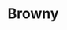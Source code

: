 ---
language: id
layout: product-item
title: Browny
description: Description in &amp; Browny
keyword: keyword in Browny
image: /images/Polished-Browny.jpg
sub-title: Polished Side
article-1: Polished Side <br>Sizes are not limited to what is featured bellow, we provide "cut to size" services.
title-right: Browny
article-right: Browny
title-2: Browny
article-2: Browny
article-3: Browny
alt-slide1: Browny
alt-slide2: Browny
alt-slide3: Browny
slide1: /images/Polished-Browny.jpg
slide2: /images/Polished-Browny.jpg
slide3: /images/Polished-Browny.jpg
---